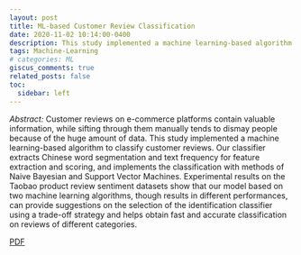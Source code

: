 ```yaml
---
layout: post
title: ML-based Customer Review Classification
date: 2020-11-02 10:14:00-0400
description: This study implemented a machine learning-based algorithm to classify customer reviews.
tags: Machine-Learning
# categories: ML
giscus_comments: true
related_posts: false
toc:
  sidebar: left
---
```


_Abstract:_ Customer reviews on e-commerce platforms contain valuable information, while sifting through them manually tends to dismay people because of the huge amount of data. This study implemented a machine learning-based algorithm to classify customer reviews. Our classifier extracts Chinese word segmentation and text frequency for feature extraction and scoring, and implements the classification with methods of Naive Bayesian and Support Vector Machines. Experimental results on the Taobao product review sentiment datasets show that our model based on two machine learning algorithms, though results in different performances, can provide suggestions on the selection of the identification classifier using a trade-off strategy and helps obtain fast and accurate classification on reviews of different categories.

[PDF](https://iopscience.iop.org/article/10.1088/1742-6596/1678/1/012081/pdf)
